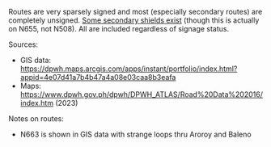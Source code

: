 Routes are very sparsely signed and most (especially secondary routes) are completely unsigned. [Some secondary shields exist](https://www.google.com/maps/@10.818491,122.6997183,3a,41.2y,179.82h,85.69t/data=!3m7!1e1!3m5!1sHscOfMIz0J6bYsVornyFFg!2e0!6shttps:%2F%2Fstreetviewpixels-pa.googleapis.com%2Fv1%2Fthumbnail%3Fcb_client%3Dmaps_sv.tactile%26w%3D900%26h%3D600%26pitch%3D4.307289138617236%26panoid%3DHscOfMIz0J6bYsVornyFFg%26yaw%3D179.8249684032548!7i16384!8i8192?entry=ttu&g_ep=EgoyMDI1MDQwMi4xIKXMDSoASAFQAw%3D%3D) (though this is actually on N655, not N508). All are included regardless of signage status.

Sources:
* GIS data: https://dpwh.maps.arcgis.com/apps/instant/portfolio/index.html?appid=4e07d41a7b4b47a4a08e03caa8b3eafa
* Maps: https://www.dpwh.gov.ph/dpwh/DPWH_ATLAS/Road%20Data%202016/index.htm (2023)

Notes on routes:
* N663 is shown in GIS data with strange loops thru Aroroy and Baleno
